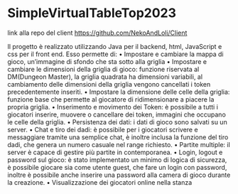 # SimpleVirtualTableTop2023

link alla repo del client
https://github.com/NekoAndLoli/Client

Il progetto è realizzato utilizzando Java per il backend, html, JavaScript e css per il front end.
Esso permette di: 
•	Impostare e cambiare la mappa di gioco, un’immagine di sfondo che sta sotto alla griglia
•	Impostare e cambiare le dimensioni della griglia di gioco: funzione riservata al DM(Dungeon Master), la griglia quadrata ha dimensioni variabili, al cambiamento delle dimensioni della griglia vengono cancellati i token precedentemente inseriti.
•	Impostare la dimensione delle celle della griglia: funzione base che permette al giocatore di ridimensionare a piacere la propria griglia.
•	Inserimento e movimento dei Token: è possibile a tutti i giocatori inserire, muovere o cancellare dei token, immagini che occupano le celle della griglia.
•	Persistenza dei dati: i dati di gioco sono salvati su un server.
•	Chat e tiro dei dadi: è possibile per i giocatori scrivere e messaggiare tramite una semplice chat, è inoltre inclusa la funzione del tiro dadi, che genera un numero casuale nel range richiesto.
•	Partite multiple: il server è capace di gestire più partite in contemporanea.
•	Login, logout e password sul gioco: è stato implementato un minimo di logica di sicurezza, è possibile giocare sia come utente guest, che fare un login con password, inoltre è possibile anche inserire una password alla camera di gioco durante la creazione.
•	Visualizzazione dei giocatori online nella stanza

